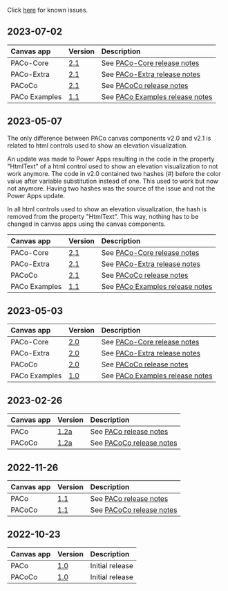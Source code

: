 Click [here](https://github.com/formsandflows/PACo/blob/main/Releases/Known%20issues.md) for known issues.

## 2023-07-02

| Canvas app | Version | Description |
| :--- | :--- | :--- |
| PACo-Core | [2.1](https://github.com/formsandflows/PACo/raw/main/Releases/PACo-Core%20v2_1.zip) | See [PACo-Core release notes](https://github.com/formsandflows/PACo/blob/main/Releases/PACo-Core_Release%20notes_v2.0.md) |
| PACo-Extra | [2.1](https://github.com/formsandflows/PACo/raw/main/Releases/PACo-Extra%20v2_1.zip) | See [PACo-Extra release notes](https://github.com/formsandflows/PACo/blob/main/Releases/PACo-Extra_Release%20notes_v2.0.md) |
| PACoCo | [2.1](https://github.com/formsandflows/PACo/raw/main/Releases/PACoCo%20v2_1.zip) | See [PACoCo release notes](https://github.com/formsandflows/PACo/blob/main/Releases/PACoCo_Release%20notes_v2.0.md) |
| PACo Examples | [1.1](https://github.com/formsandflows/PACo/raw/main/Releases/PACo%20Examples%20v1_1.zip) | See [PACo Examples release notes](https://github.com/formsandflows/PACo/blob/main/Releases/PACo%20Examples_Release%20notes_v1.0.md) |

## 2023-05-07

The only difference between PACo canvas components v2.0 and v2.1 is related to html controls used to show an elevation visualization.

An update was made to Power Apps resulting in the code in the property "HtmlText" of a html control used to show an elevation visualization to not work anymore. The code in v2.0 contained two hashes (#) before the color value after variable substitution instead of one. This used to work but now not anymore. Having two hashes was the source of the issue and not the Power Apps update.

In all html controls used to show an elevation visualization, the hash is removed from the property "HtmlText". This way, nothing has to be changed in canvas apps using the canvas components.

| Canvas app | Version | Description |
| :--- | :--- | :--- |
| PACo-Core | [2.1](https://github.com/formsandflows/PACo/raw/main/Releases/Archive/PACo-Core%20v2_1.zip) | See [PACo-Core release notes](https://github.com/formsandflows/PACo/blob/main/Releases/PACo-Core_Release%20notes_v2.0.md) |
| PACo-Extra | [2.1](https://github.com/formsandflows/PACo/raw/main/Releases/Archive/PACo-Extra%20v2_1.zip) | See [PACo-Extra release notes](https://github.com/formsandflows/PACo/blob/main/Releases/PACo-Extra_Release%20notes_v2.0.md) |
| PACoCo | [2.1](https://github.com/formsandflows/PACo/raw/main/Releases/Archive/PACoCo%20v2_1.zip) | See [PACoCo release notes](https://github.com/formsandflows/PACo/blob/main/Releases/PACoCo_Release%20notes_v2.0.md) |
| PACo Examples | [1.1](https://github.com/formsandflows/PACo/raw/main/Releases/Archive/PACo%20Examples%20v1_1.zip) | See [PACo Examples release notes](https://github.com/formsandflows/PACo/blob/main/Releases/PACo%20Examples_Release%20notes_v1.0.md) |

## 2023-05-03

| Canvas app | Version | Description |
| :--- | :--- | :--- |
| PACo-Core | [2.0](https://github.com/formsandflows/PACo/raw/main/Releases/Archive/PACo-Core%20v2_0.zip) | See [PACo-Core release notes](https://github.com/formsandflows/PACo/blob/main/Releases/PACo-Core_Release%20notes_v2.0.md) |
| PACo-Extra | [2.0](https://github.com/formsandflows/PACo/raw/main/Releases/Archive/PACo-Extra%20v2_0.zip) | See [PACo-Extra release notes](https://github.com/formsandflows/PACo/blob/main/Releases/PACo-Extra_Release%20notes_v2.0.md) |
| PACoCo | [2.0](https://github.com/formsandflows/PACo/raw/main/Releases/Archive/PACoCo%20v2_0.zip) | See [PACoCo release notes](https://github.com/formsandflows/PACo/blob/main/Releases/PACoCo_Release%20notes_v2.0.md) |
| PACo Examples | [1.0](https://github.com/formsandflows/PACo/raw/main/Releases/Archive/PACo%20Examples%20v1_0.zip) | See [PACo Examples release notes](https://github.com/formsandflows/PACo/blob/main/Releases/PACo%20Examples_Release%20notes_v1.0.md) |

## 2023-02-26

| Canvas app | Version | Description |
| :--- | :--- | :--- |
| PACo | [1.2a](https://github.com/formsandflows/PACo/raw/main/Releases/Archive/PACo%20v1_2a.zip) | See [PACo release notes](https://github.com/formsandflows/PACo/blob/main/Releases/PACo_Release%20notes_v1.2a.md) |
| PACoCo | [1.2a](https://github.com/formsandflows/PACo/raw/main/Releases/Archive/PACoCo%20v1_2a.zip) | See [PACoCo release notes](https://github.com/formsandflows/PACo/blob/main/Releases/PACoCo_Release%20notes_v1.2a.md) |


## 2022-11-26

| Canvas app | Version | Description |
| :--- | :--- | :--- |
| PACo | [1.1](https://github.com/formsandflows/PACo/raw/main/Releases/Archive/PACo%20v1_1.zip) | See [PACo release notes](https://github.com/formsandflows/PACo/blob/main/Releases/PACo_Release%20notes_v1.1.md) |
| PACoCo | [1.1](https://github.com/formsandflows/PACo/raw/main/Releases/Archive/PACoCo%20v1_1.zip) | See [PACoCo release notes](https://github.com/formsandflows/PACo/blob/main/Releases/PACoCo_Release%20notes_v1.1.md) |

## 2022-10-23

| Canvas app | Version | Description |
| :--- | :--- | :--- |
| PACo | [1.0](https://github.com/formsandflows/PACo/raw/main/Releases/Archive/PACo%20v1_0.zip) | Initial release |
| PACoCo | [1.0](https://github.com/formsandflows/PACo/raw/main/Releases/Archive/PACoCo%20v1_0.zip) | Initial release |
